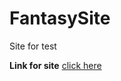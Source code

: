 # FantasySite
 Site for test

 **Link for site** [click here](https://matheusbrums.github.io/FantasySite/)
